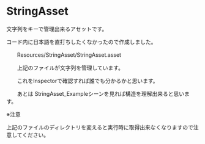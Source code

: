 StringAsset
===========

文字列をキーで管理出来るアセットです。

コード内に日本語を直打ちしたくなかったので作成しました。


　　Resources/StringAsset/StringAsset.asset

　　上記のファイルが文字列を管理しています。

　　これをInspectorで確認すれば誰でも分かるかと思います。

　　あとは StringAsset_Exampleシーンを見れば構造を理解出来ると思います。

※注意

上記のファイルのディレクトリを変えると実行時に取得出来なくなりますので注意してください。
